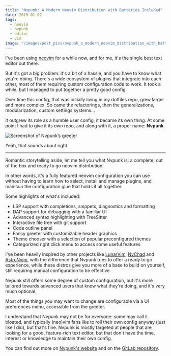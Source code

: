 ```yaml
---
title: "Nvpunk: A Modern Neovim Distribution with Batteries Included"
date: 2019-01-02
tags:
  - neovim
  - nvpunk
  - editor
  - vim
image: "/images/post_pics/nvpunk_a_modern_neovim_distribution_with_batteries_included/cover.jpg"
---
```


I've been using [neovim](https://neovim.io) for a while now, and for me, it's the single best text editor out there.

But it's got a big problem: it's a bit of a hassle, and you have to know what you're doing. There's a wide ecosystem of plugins that integrate into each other, most of them requiring custom configuration code to work. It took a while, but I managed to put together a pretty good config.

Over time this config, that was initially living in my dotfiles repo, grew larger and more complex. So came the refactorings, then the generalizations, modularization, custom settings systems...

It outgrew its role as a humble user config, it became its own thing. At some point I had to give it its own repo, and along with it, a proper name: **Nvpunk**.

![Screenshot of Nvpunk’s greeter](/images/post_pics/nvpunk_a_modern_neovim_distribution_with_batteries_included/greeter.jpg)

Yeah, that sounds about right.

---

Romantic storytelling aside, let me tell you what Nvpunk is: a complete, out of the box and ready to go neovim distribution.

In other words, it's a fully featured neovim configuration you can use without having to learn how to select, install and manage plugins, and maintain the configuration glue that holds it all together.

Some highlights of what's included:

- LSP support with completions, snippets, diagnostics and formatting
- DAP support for debugging with a familiar UI
- Advanced syntax highlighting with TreeSitter
- Interactive file tree with git support
- Code outline panel
- Fancy greeter with customizable header graphics
- Theme chooser with a selection of popular preconfigured themes
- Categorized right click menu to access some useful features

I've been heavily inspired by other projects like [LunarVim](https://www.lunarvim.org/), [NvChad](https://nvchad.com/) and [AstroNvim](https://astronvim.github.io/), with the difference that Nvpunk tries to offer a ready to go experience, while these distros give you more of a base to build on yourself, still requiring manual configuration to be effective.

Nvpunk still offers some degree of custom configuration, but it's more tailored towards advanced users that know what they're doing, and it's very much optional.

Most of the things you may want to change are configurable via a UI preferences menu, accessible from the greeter.

I understand that Nvpunk may not be for everyone: some may call it bloated, and typically (neo)vim fans like to roll their own config anyway (just like I did), but that's fine. Nvpunk is mostly targeted at people that are looking for a good, feature-rich text editor, but that don't have the time, interest or knowledge to maintain their own config.

You can find out more on [Nvpunk's website](https://nvpunk.gabmus.org) and on the [GitLab repository](https://gitlab.com/gabmus/nvpunk).
